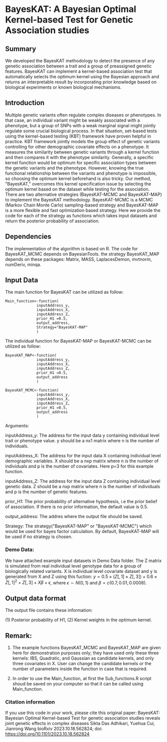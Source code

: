 # BayesKAT: A Bayesian Optimal Kernel-based Test for Genetic Association studies

## Summary
We developed the BayesKAT methodology to detect the presence of any genetic association between a trait and a group of preassigned genetic features. BayesKAT can implement a kernel-based association test that automatically selects the optimum kernel using the Bayesian approach and returns an interpretable result by incorporating prior knowledge based on biological experiments or known biological mechanisms.   

## Introduction
Multiple genetic variants often regulate complex diseases or phenotypes. In that case, an individual variant might be weakly associated with a phenotype, but a group of SNPs with a weak marginal signal might jointly regulate some crucial biological process. In that situation, set-based tests using the kernel-based testing (KBT) framework have proven helpful in practice. KBT framework jointly models the group effect of genetic variants controlling for other demographic covariate effects on a phenotype. It measures the similarity between genetic variants through a kernel function and then compares it with the phenotype similarity. Generally, a specific kernel function would be optimum for specific association types between the genetic variants and the phenotype. However, knowing the true functional relationship between the variants and phenotype is impossible, so choosing the optimum kernel beforehand is also tricky. Our method, "BayesKAT," overcomes this kernel specification issue by selecting the optimum kernel based on the dataset while testing for the association. There are two alternative strategies (BayesKAT-MCMC and BayesKAT-MAP) to implement the BayesKAT methodology. BayesKAT-MCMC is a MCMC (Markov Chain Monte Carlo) sampling-based strategy and BayesKAT-MAP is a more flexible and fast optimization based strategy. Here we provide the code for each of the strategy as functions which takes input datasets and return the posterior probability of association. 

## Dependencies
The implementation of the algorithm is based on R. The code for BayesKAT_MCMC depends on BayesianTools. the strategy BayesKAT_MAP depends on these packages: Matrix, MASS, LaplacesDemon, mvtnorm, numDeriv, minqa.

## Input Data
The main function for BayesKAT can be utilized as follow:
```
Main_function<-function(
              inputAddress_y,
              inputAddress_X,
              inputAddress_Z,
              prior_H1 =0.5,
              output_address,
              Strategy="BayesKAT-MAP"
              )
```

The individual function for BayesKAT-MAP or BayesKAT-MCMC can be utilized as follow:
```
BayesKAT_MAP<-function(
              inputAddress_y,
              inputAddress_X,
              inputAddress_Z,
              prior_H1 =0.5,
              output_address
              )
              
BayesKAT_MCMC<-function(
              inputAddress_y,
              inputAddress_X,
              inputAddress_Z,
              prior_H1 =0.5,
              output_address
              )              
```

Arguments:

inputAddress_y: The address for the input data y containing individual level trait or phenotype value. y should be a nx1 matrix where n is the number of individuals.

inputAddress_X: The address for the input data X containing individual level demographic variables. X should be a nxp matrix where n is the number of individuals and p is the number of covariates. Here p=3 for this example function. 

inputAddress_Z: The address for the input data Z containing individual level genetic data. Z should be a nxp matrix where n is the number of individuals and p is the number of genetic features.

prior_H1: The prior probability of alternative hypothesis, i.e the prior belief of association. If there is no prior information, the default value is 0.5.

output_address: The addres where the output file should be saved.

Strategy: The strategy("BayesKAT-MAP" or "BayesKAT-MCMC") which would be used for bayes factor calculation. By default, BayesKAT-MAP will be used if no strategy is chosen. 

### Demo Data:
We have attached example input datasets in Demo Data folder. The Z matrix is simulated from real individual level genotype data for a group of biologically related variants. X is individual level covariate dataset and y is generated from X and Z using this fuction: 
$y= 0.5 \times (Z[,1] \times Z[,3]) + 0.6 \times Z[,1]^2 + Z[,3] + X\beta + \epsilon$, where $\epsilon \sim N(0,1)$ and $\beta= c(0.7,0.01,0.0008)$.


## Output data format
The output file contains these information:

(1) Posterior probability of H1,
(2) Kernel weights in the optimum kernel.

## Remark:
1. The example functions BayesKAT_MCMC and BayesKAT_MAP are given here for demonstration purposes only; they have used only these three kernels: IBS, Quadratic, and Gaussian as candidate kernels, and only three covariates in X. User can change the candidate kernels or the number of parameters inside the function in case that is required. 

2. In order to use the Main_function, at first the Sub_functions.R script shoud be saved on your computer so that it can be called using Main_function.


### Citation information
If you use this code in your work, please cite this original paper:
BayesKAT: Bayesian Optimal Kernel-based Test for genetic association studies reveals joint genetic effects in complex diseases
Sikta Das Adhikari, Yuehua Cui, Jianrong Wang
bioRxiv 2023.10.18.562824; doi: https://doi.org/10.1101/2023.10.18.562824
